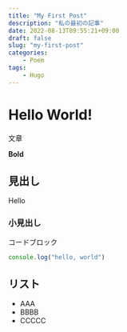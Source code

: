 ```yaml
---
title: "My First Post"
description: "私の最初の記事"
date: 2022-08-13T09:55:21+09:00
draft: false
slug: "my-first-post"
categories:
    - Poem
tags:
    - Hugo
---
```


# Hello World!

文章

**Bold**

## 見出し

Hello

### 小見出し

コードブロック

```js
console.log("hello, world")
```

## リスト

-   AAA
-   BBBB
-   CCCCC
